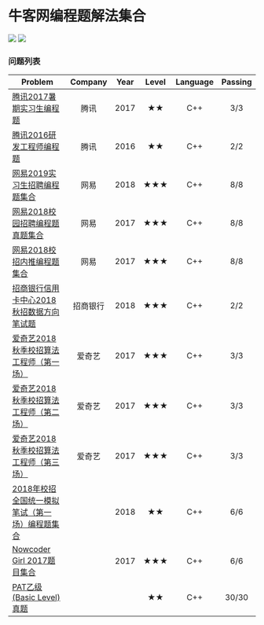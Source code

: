 # 牛客网编程题解法集合

![](https://img.shields.io/badge/Language-C++-orange.svg?style=flat)	![](https://img.shields.io/badge/Email-shiqitao@sjtu.edu.cn-blue.svg)

### 问题列表

| Problem                                  | Company | Year | Level | Language | Passing |
| ---------------------------------------- | :-----: | :--: | :---: | :------: | :-----: |
| [腾讯2017暑期实习生编程题](https://www.nowcoder.com/test/1725829/summary) |   腾讯    | 2017 |  ★★   |   C++    |   3/3   |
| [腾讯2016研发工程师编程题](https://www.nowcoder.com/test/710813/summary) |   腾讯    | 2016 |  ★★   |   C++    |   2/2   |
| [网易2019实习生招聘编程题集合](https://www.nowcoder.com/test/9763997/summary) |   网易    | 2018 |  ★★★  |   C++    |   8/8   |
| [网易2018校园招聘编程题真题集合](https://www.nowcoder.com/test/6910869/summary) |   网易    | 2017 |  ★★★  |   C++    |   8/8   |
| [网易2018校招内推编程题集合](https://www.nowcoder.com/test/6291726/summary) |   网易    | 2017 |  ★★★  |   C++    |   8/8   |
| [招商银行信用卡中心2018秋招数据方向笔试题](https://www.nowcoder.com/test/9645855/summary) |  招商银行   | 2018 |  ★★★  |   C++    |   2/2   |
| [爱奇艺2018秋季校招算法工程师（第一场）](https://www.nowcoder.com/test/8246915/summary) |   爱奇艺   | 2017 |  ★★★  |   C++    |   3/3   |
| [爱奇艺2018秋季校招算法工程师（第二场）](https://www.nowcoder.com/test/8246859/summary) |   爱奇艺   | 2017 |  ★★★  |   C++    |   3/3   |
| [爱奇艺2018秋季校招算法工程师（第三场）](https://www.nowcoder.com/test/8246483/summary) |   爱奇艺   | 2017 |  ★★★  |   C++    |   3/3   |
| [2018年校招全国统一模拟笔试（第一场）编程题集合](https://www.nowcoder.com/test/9439037/summary) |         | 2018 |  ★★   |   C++    |   6/6   |
| [Nowcoder Girl 2017题目集合](https://www.nowcoder.com/test/8527168/summary) |         | 2017 |  ★★★  |   C++    |   6/6   |
| [PAT乙级(Basic Level)真题](https://www.nowcoder.com/pat/6/problems) |         |      |  ★★   |   C++    |  30/30  |

